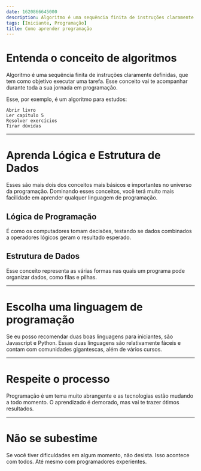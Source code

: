 ```yaml
---
date: 1620866645000
description: Algoritmo é uma sequência finita de instruções claramente definidas, que tem como objetivo executar uma tarefa. Esse conceito vai te acompanhar durante toda a sua jornada em programação.
tags: [Iniciante, Programação]
title: Como aprender programação
---
```


# Entenda o conceito de algoritmos

Algoritmo é uma sequência finita de instruções claramente definidas, que tem como objetivo executar uma tarefa. Esse conceito vai te acompanhar durante toda a sua jornada em programação.

Esse, por exemplo, é um algoritmo para estudos:

```
Abrir livro
Ler capítulo 5
Resolver exercícios
Tirar dúvidas
```

<hr>

# Aprenda Lógica e Estrutura de Dados

Esses são mais dois dos conceitos mais básicos e importantes no universo da programação. Dominando esses conceitos, você terá muito mais facilidade em aprender qualquer linguagem de programação.

## Lógica de Programação

É como os computadores tomam decisões, testando se dados combinados a operadores lógicos geram o resultado esperado.

## Estrutura de Dados

Esse conceito representa as várias formas nas quais um programa pode organizar dados, como filas e pilhas.

<hr>

# Escolha uma linguagem de programação

Se eu posso recomendar duas boas linguagens para iniciantes, são Javascript e Python. Essas duas linguagens são relativamente fáceis e contam com comunidades gigantescas, além de vários cursos.

<hr>

# Respeite o processo

Programação é um tema muito abrangente e as tecnologias estão mudando a todo momento. O aprendizado é demorado, mas vai te trazer ótimos resultados.

<hr>

# Não se subestime

Se você tiver dificuldades em algum momento, não desista. Isso acontece com todos. Até mesmo com programadores experientes.